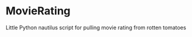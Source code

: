 MovieRating
===========

Little Python nautilus script for pulling movie rating from rotten tomatoes
